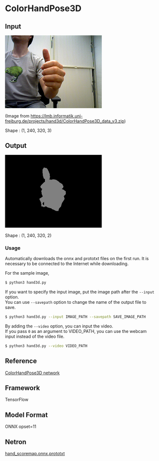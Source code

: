 # ColorHandPose3D

## Input

![Input](img.png)

(Image from https://lmb.informatik.uni-freiburg.de/projects/hand3d/ColorHandPose3D_data_v3.zip)

Shape : (1, 240, 320, 3)

## Output

![Output](output.png)

Shape : (1, 240, 320, 2)

### Usage

Automatically downloads the onnx and prototxt files on the first run. It is necessary to be connected to the Internet
while downloading.

For the sample image,

``` bash
$ python3 hand3d.py
```

If you want to specify the input image, put the image path after the `--input` option.  
You can use `--savepath` option to change the name of the output file to save.

```bash
$ python3 hand3d.py --input IMAGE_PATH --savepath SAVE_IMAGE_PATH
```

By adding the `--video` option, you can input the video.   
If you pass `0` as an argument to VIDEO_PATH, you can use the webcam input instead of the video file.

```bash
$ python3 hand3d.py --video VIDEO_PATH
```

## Reference

[ColorHandPose3D network](https://github.com/lmb-freiburg/hand3d)

## Framework

TensorFlow

## Model Format

ONNX opset=11

## Netron

[hand_scoremap.onnx.prototxt](https://netron.app/?url=https://storage.googleapis.com/ailia-models/hand3d/hand_scoremap.onnx.prototxt)
